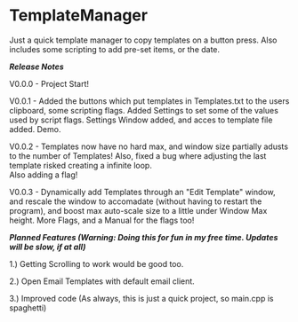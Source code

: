 # TemplateManager
Just a quick template manager to copy templates on a button press. Also includes some scripting to add pre-set items, or the date.

***Release Notes***

V0.0.0 - Project Start!

V0.0.1 - Added the buttons which put templates in Templates.txt to the users clipboard, some scripting flags. Added Settings to set some of the values used by script flags. Settings Window added, and acces to template file added. Demo.

V0.0.2 - Templates now have no hard max, and window size partially adusts to the number of Templates! Also, fixed a bug where adjusting the last template risked creating a infinite loop.  
Also adding a flag!

V0.0.3 - Dynamically add Templates through an "Edit Template" window, and rescale the window to accomadate (without having to restart the program), and boost max auto-scale size to a little under Window Max height. 
More Flags, and a Manual for the flags too!

***Planned Features (Warning: Doing this for fun in my free time. Updates will be slow, if at all)***

1.) Getting Scrolling to work would be good too.

2.) Open Email Templates with default email client. 

3.) Improved code (As always, this is just a quick project, so main.cpp is spaghetti)
